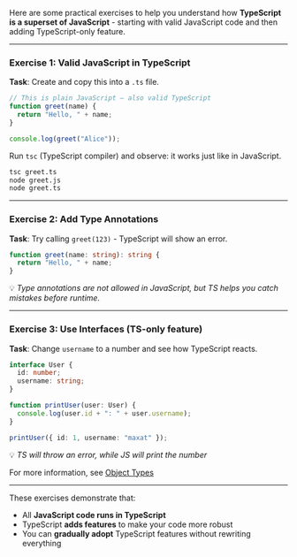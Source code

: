 Here are some practical exercises to help you understand how **TypeScript is a superset of JavaScript** - starting with valid JavaScript code and then adding TypeScript-only feature.

---

### Exercise 1: Valid JavaScript in TypeScript

**Task**: Create and copy this into a `.ts` file. 

```ts
// This is plain JavaScript — also valid TypeScript
function greet(name) {
  return "Hello, " + name;
}

console.log(greet("Alice"));
```

Run `tsc` (TypeScript compiler) and observe: it works just like in JavaScript.
```bash
tsc greet.ts
node greet.js
node greet.ts
```

---

### Exercise 2: Add Type Annotations

**Task**: Try calling `greet(123)` - TypeScript will show an error.

```ts
function greet(name: string): string {
  return "Hello, " + name;
}
```

💡 *Type annotations are not allowed in JavaScript, but TS helps you catch mistakes before runtime.*

---

### Exercise 3: Use Interfaces (TS-only feature)

**Task**: Change `username` to a number and see how TypeScript reacts.

```ts
interface User {
  id: number;
  username: string;
}

function printUser(user: User) {
  console.log(user.id + ": " + user.username);
}

printUser({ id: 1, username: "maxat" });
```

💡 *TS will throw an error, while JS will print the number*

For more information, see [Object Types](https://www.typescriptlang.org/docs/handbook/2/objects.html)

---

These exercises demonstrate that:
- All **JavaScript code runs in TypeScript**
- TypeScript **adds features** to make your code more robust
- You can **gradually adopt** TypeScript features without rewriting everything
